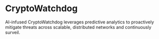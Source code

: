 # CryptoWatchdog
AI-infused CryptoWatchdog leverages predictive analytics to proactively mitigate threats across scalable, distributed networks and continuously surveil.
